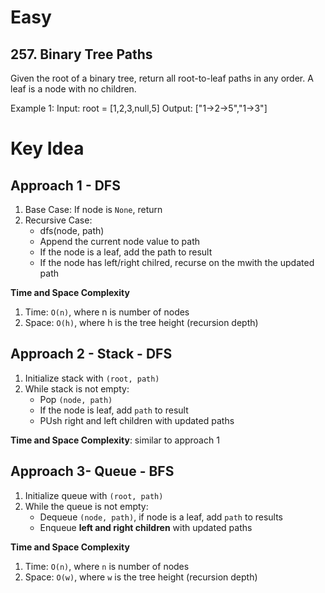 # Easy
## 257. Binary Tree Paths
Given the root of a binary tree, return all root-to-leaf paths in any order.
A leaf is a node with no children.

Example 1:
Input: root = [1,2,3,null,5]
Output: ["1->2->5","1->3"]

# Key Idea
## Approach 1 - DFS
1. Base Case: If node is `None`, return
2. Recursive Case:
    - dfs(node, path)
    - Append the current node value to path
    - If the node is a leaf, add the path to result
    - If the node has left/right chilred, recurse on the mwith the updated path

**Time and Space Complexity**
1. Time: `O(n)`, where n is number of nodes
2. Space: `O(h)`, where h is the tree height (recursion depth)

## Approach 2 - Stack - DFS
1. Initialize stack with `(root, path)`
2. While stack is not empty:
    - Pop `(node, path)`
    - If the node is leaf, add `path` to result
    - PUsh right and left children with updated paths

**Time and Space Complexity**: similar to approach 1

## Approach 3- Queue - BFS
1. Initialize queue with `(root, path)`
2. While the queue is not empty:
    - Dequeue `(node, path)`, if node is a leaf, add `path` to results
    - Enqueue **left and right children** with updated paths

**Time and Space Complexity**
1. Time: `O(n)`, where `n` is number of nodes
2. Space: `O(w)`, where `w` is the tree height (recursion depth)

